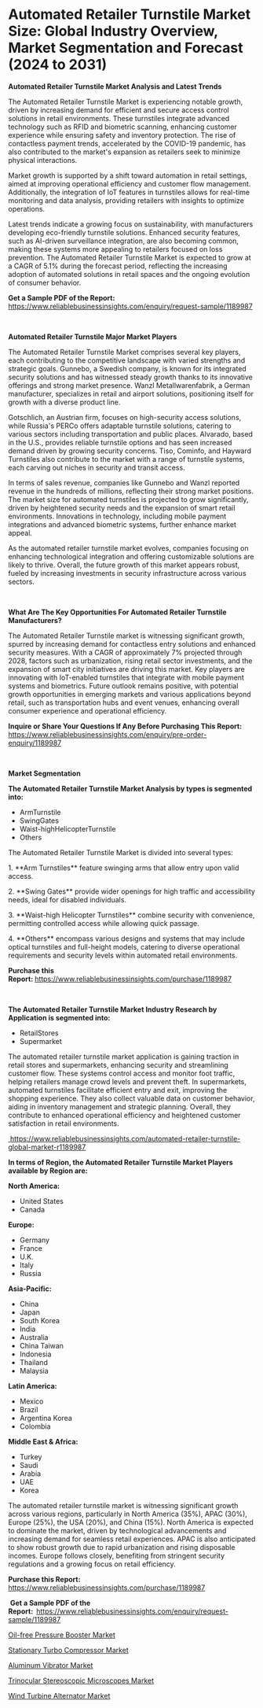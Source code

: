 <p><h1>Automated Retailer Turnstile Market Size: Global Industry Overview, Market Segmentation and Forecast (2024 to 2031)</h1></p><p><strong>Automated Retailer Turnstile Market Analysis and Latest Trends</strong></p>
<p><p>The Automated Retailer Turnstile Market is experiencing notable growth, driven by increasing demand for efficient and secure access control solutions in retail environments. These turnstiles integrate advanced technology such as RFID and biometric scanning, enhancing customer experience while ensuring safety and inventory protection. The rise of contactless payment trends, accelerated by the COVID-19 pandemic, has also contributed to the market's expansion as retailers seek to minimize physical interactions.</p><p>Market growth is supported by a shift toward automation in retail settings, aimed at improving operational efficiency and customer flow management. Additionally, the integration of IoT features in turnstiles allows for real-time monitoring and data analysis, providing retailers with insights to optimize operations.</p><p>Latest trends indicate a growing focus on sustainability, with manufacturers developing eco-friendly turnstile solutions. Enhanced security features, such as AI-driven surveillance integration, are also becoming common, making these systems more appealing to retailers focused on loss prevention. The Automated Retailer Turnstile Market is expected to grow at a CAGR of 5.1% during the forecast period, reflecting the increasing adoption of automated solutions in retail spaces and the ongoing evolution of consumer behavior.</p></p>
<p><strong>Get a Sample PDF of the Report:&nbsp;</strong> <a href="https://www.reliablebusinessinsights.com/enquiry/request-sample/1189987?utm_campaign=84&utm_medium=2&utm_source=Github&utm_content=ia&utm_term=30102024&utm_id=automated-retailer-turnstile">https://www.reliablebusinessinsights.com/enquiry/request-sample/1189987</a></p>
<p>&nbsp;</p>
<p><strong>Automated Retailer Turnstile Major Market Players</strong></p>
<p><p>The Automated Retailer Turnstile Market comprises several key players, each contributing to the competitive landscape with varied strengths and strategic goals. Gunnebo, a Swedish company, is known for its integrated security solutions and has witnessed steady growth thanks to its innovative offerings and strong market presence. Wanzl Metallwarenfabrik, a German manufacturer, specializes in retail and airport solutions, positioning itself for growth with a diverse product line.</p><p>Gotschlich, an Austrian firm, focuses on high-security access solutions, while Russia's PERCo offers adaptable turnstile solutions, catering to various sectors including transportation and public places. Alvarado, based in the U.S., provides reliable turnstile options and has seen increased demand driven by growing security concerns. Tiso, Cominfo, and Hayward Turnstiles also contribute to the market with a range of turnstile systems, each carving out niches in security and transit access.</p><p>In terms of sales revenue, companies like Gunnebo and Wanzl reported revenue in the hundreds of millions, reflecting their strong market positions. The market size for automated turnstiles is projected to grow significantly, driven by heightened security needs and the expansion of smart retail environments. Innovations in technology, including mobile payment integrations and advanced biometric systems, further enhance market appeal.</p><p>As the automated retailer turnstile market evolves, companies focusing on enhancing technological integration and offering customizable solutions are likely to thrive. Overall, the future growth of this market appears robust, fueled by increasing investments in security infrastructure across various sectors.</p></p>
<p>&nbsp;</p>
<p><strong>What Are The Key Opportunities For Automated Retailer Turnstile Manufacturers?</strong></p>
<p><p>The Automated Retailer Turnstile market is witnessing significant growth, spurred by increasing demand for contactless entry solutions and enhanced security measures. With a CAGR of approximately 7% projected through 2028, factors such as urbanization, rising retail sector investments, and the expansion of smart city initiatives are driving this market. Key players are innovating with IoT-enabled turnstiles that integrate with mobile payment systems and biometrics. Future outlook remains positive, with potential growth opportunities in emerging markets and various applications beyond retail, such as transportation hubs and event venues, enhancing overall consumer experience and operational efficiency.</p></p>
<p><strong>Inquire or Share Your Questions If Any Before Purchasing This Report:</strong> <a href="https://www.reliablebusinessinsights.com/enquiry/pre-order-enquiry/1189987?utm_campaign=84&utm_medium=2&utm_source=Github&utm_content=ia&utm_term=30102024&utm_id=automated-retailer-turnstile">https://www.reliablebusinessinsights.com/enquiry/pre-order-enquiry/1189987</a></p>
<p>&nbsp;</p>
<p><strong>Market Segmentation</strong></p>
<p><strong>The Automated Retailer Turnstile Market Analysis by types is segmented into:</strong></p>
<p><ul><li>ArmTurnstile</li><li>SwingGates</li><li>Waist-highHelicopterTurnstile</li><li>Others</li></ul></p>
<p><p>The Automated Retailer Turnstile Market is divided into several types: </p><p>1. **Arm Turnstiles** feature swinging arms that allow entry upon valid access.</p><p>2. **Swing Gates** provide wider openings for high traffic and accessibility needs, ideal for disabled individuals.</p><p>3. **Waist-high Helicopter Turnstiles** combine security with convenience, permitting controlled access while allowing quick passage.</p><p>4. **Others** encompass various designs and systems that may include optical turnstiles and full-height models, catering to diverse operational requirements and security levels within automated retail environments.</p></p>
<p><strong>Purchase this Report:&nbsp;</strong><a href="https://www.reliablebusinessinsights.com/purchase/1189987?utm_campaign=84&utm_medium=2&utm_source=Github&utm_content=ia&utm_term=30102024&utm_id=automated-retailer-turnstile">https://www.reliablebusinessinsights.com/purchase/1189987</a></p>
<p>&nbsp;</p>
<p><strong>The Automated Retailer Turnstile Market Industry Research by Application is segmented into:</strong></p>
<p><ul><li>RetailStores</li><li>Supermarket</li></ul></p>
<p><p>The automated retailer turnstile market application is gaining traction in retail stores and supermarkets, enhancing security and streamlining customer flow. These systems control access and monitor foot traffic, helping retailers manage crowd levels and prevent theft. In supermarkets, automated turnstiles facilitate efficient entry and exit, improving the shopping experience. They also collect valuable data on customer behavior, aiding in inventory management and strategic planning. Overall, they contribute to enhanced operational efficiency and heightened customer satisfaction in retail environments.</p></p>
<p><a href="https://www.reliablebusinessinsights.com/automated-retailer-turnstile-global-market-r1189987?utm_campaign=84&utm_medium=2&utm_source=Github&utm_content=ia&utm_term=30102024&utm_id=automated-retailer-turnstile">&nbsp;https://www.reliablebusinessinsights.com/automated-retailer-turnstile-global-market-r1189987</a></p>
<p><strong>In terms of Region, the Automated Retailer Turnstile Market Players available by Region are:</strong></p>
<p>
    <p> <strong> North America: </strong>
        <ul>
            <li>United States</li>
            <li>Canada</li>
        </ul>
        </p> 
    <p> <strong> Europe: </strong>
        <ul>
            <li>Germany</li>
            <li>France</li>
            <li>U.K.</li>
            <li>Italy</li>
            <li>Russia</li>
        </ul>
        </p> 
    <p> <strong> Asia-Pacific: </strong>
        <ul>
            <li>China</li>
            <li>Japan</li>
            <li>South Korea</li>
            <li>India</li>
            <li>Australia</li>
            <li>China Taiwan</li>
            <li>Indonesia</li>
            <li>Thailand</li>
            <li>Malaysia</li>
        </ul>
        </p> 
    <p> <strong> Latin America: </strong>
        <ul>
            <li>Mexico</li>
            <li>Brazil</li>
            <li>Argentina Korea</li>
            <li>Colombia</li>
        </ul>
        </p> 
    <p> <strong> Middle East & Africa: </strong>
        <ul>
            <li>Turkey</li>
            <li>Saudi</li>
            <li>Arabia</li>
            <li>UAE</li>
            <li>Korea</li>
        </ul>
    </p>
    </p>
<p><p>The automated retailer turnstile market is witnessing significant growth across various regions, particularly in North America (35%), APAC (30%), Europe (25%), the USA (20%), and China (15%). North America is expected to dominate the market, driven by technological advancements and increasing demand for seamless retail experiences. APAC is also anticipated to show robust growth due to rapid urbanization and rising disposable incomes. Europe follows closely, benefiting from stringent security regulations and a growing focus on retail efficiency.</p></p>
<p><strong>Purchase this Report: </strong><a href="https://www.reliablebusinessinsights.com/purchase/1189987?utm_campaign=84&utm_medium=2&utm_source=Github&utm_content=ia&utm_term=30102024&utm_id=automated-retailer-turnstile">https://www.reliablebusinessinsights.com/purchase/1189987</a></p>
<p>&nbsp;<strong>Get a Sample PDF of the Report:&nbsp;&nbsp;</strong><a href="https://www.reliablebusinessinsights.com/enquiry/request-sample/1189987?utm_campaign=84&utm_medium=2&utm_source=Github&utm_content=ia&utm_term=30102024&utm_id=automated-retailer-turnstile">https://www.reliablebusinessinsights.com/enquiry/request-sample/1189987</a></p>
<p><strong></strong></p>
<p><p><a href="https://issuu.com/reportprime-2/docs/oil-free-pressure-booster-market-si_042abe1e049c99?utm_campaign=84&utm_medium=2&utm_source=Github&utm_content=ia&utm_term=30102024&utm_id=automated-retailer-turnstile">Oil-free Pressure Booster Market</a></p><p><a href="https://issuu.com/reportprime-2/docs/stationary-turbo-compressor-market-_a05ac73530de0d?utm_campaign=84&utm_medium=2&utm_source=Github&utm_content=ia&utm_term=30102024&utm_id=automated-retailer-turnstile">Stationary Turbo Compressor Market</a></p><p><a href="https://github.com/MegiDuro586/Market-Research-Report-List-1/blob/main/aluminum-vibrator-market.md?utm_campaign=84&utm_medium=2&utm_source=Github&utm_content=ia&utm_term=30102024&utm_id=automated-retailer-turnstile">Aluminum Vibrator Market</a></p><p><a href="https://www.linkedin.com/pulse/regional-adaptations-global-trinocular-stereoscopic-microscopes-a49cf?utm_campaign=84&utm_medium=2&utm_source=Github&utm_content=ia&utm_term=30102024&utm_id=automated-retailer-turnstile">Trinocular Stereoscopic Microscopes Market</a></p><p><a href="https://github.com/akrenkthongy/Market-Research-Report-List-1/blob/main/wind-turbine-alternator-market.md?utm_campaign=84&utm_medium=2&utm_source=Github&utm_content=ia&utm_term=30102024&utm_id=automated-retailer-turnstile">Wind Turbine Alternator Market</a></p></p>